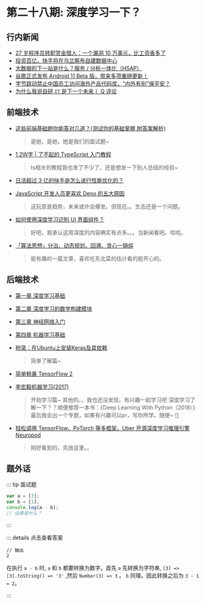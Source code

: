 # 第二十八期: 深度学习一下？

## 行内新闻

- [27 岁程序员转职赏金猎人：一个漏洞 10 万美元，比工资香多了](https://www.infoq.cn/article/wDfzF6d0LGqUtEr4Lft4)
- [投资百亿，快手将在乌兰察布自建数据中心](https://www.infoq.cn/article/5i2vP4WmFmMB17VqRBp6)
- [大数据的下一站是什么？服务 / 分析一体化（HSAP）](https://www.infoq.cn/article/tMpcWcU679O5tployYEC)
- [谷歌正式发布 Android 11 Beta 版，带来多项重磅更新！](https://www.infoq.cn/article/Mra7XfhPGIuuLVOTTawJ)
- [字节跳动禁止中国员工访问海外产品代码库，“内外有别”保平安？](https://www.infoq.cn/article/57hsydeBrqb3Vb8C3A0s)
- [为什么我说自研 `IT` 是下一个未来丨 Q 评论](https://www.infoq.cn/article/TaT00pMT0eEpNKcD74Bw)

## 前端技术

- [这些前端基础题你能答对几道？(测试你的基础掌握,附答案解析)](https://juejin.im/post/5ee03947e51d457889262921)
    > 是她，是她，她是我们的面试题~

- [1.2W字 | 了不起的 TypeScript 入门教程](https://juejin.im/post/5edd8ad8f265da76fc45362c)
    > ts相关的教程我也发了不少了，还是想发一下别人总结的经验~

- [日活超过 3 亿的快手是怎么进行性能优化的？](https://www.infoq.cn/article/MXZMatJX6RMompVIgRo5)

- [JavaScript 开发人员更喜欢 Deno 的五大原因](https://www.infoq.cn/article/4bv2jbPTy8X3Yk3sNYi4)
    > 这玩意是趋势，未来或许会爆发。但现在。。生态还是一个问题。

- [如何使用深度学习识别 UI 界面组件？](https://www.infoq.cn/article/TuyckXJLbxwQoHmUmHWi)
    > 好吧，我承认这周深度的内容确实有点多。。。当新闻看吧。哈哈。

- [「算法思想」分治、动态规划、回溯、贪心一锅炖](https://juejin.im/post/5ee4f5bfe51d457b3f4a1fc0) 
    > 挺有趣的一篇文章，喜欢吃东北菜的估计看的挺开心的。

## 后端技术

- [第一章 深度学习基础](https://www.jianshu.com/p/6c08f4ceab4c)
- [第二章 深度学习的数学构建模块](https://www.jianshu.com/p/ba51e470b736)
- [第三章 神经网络入门](https://www.jianshu.com/p/f1332c58ca86)
- [第四章 机器学习基础](https://www.jianshu.com/p/3e9be53289d6)
- [附录：在Ubuntu上安装Keras及其依赖](https://www.jianshu.com/p/cfcfec045c5b)
    > 简单了解篇~
- [简单粗暴 TensorFlow 2](https://tf.wiki/zh_hans/)
- [李宏毅机器学习(2017)](https://www.bilibili.com/video/BV13x411v7US)
    > 开始学习篇~
    > 其他的。。我也还没发现。有兴趣一起学习吧
    > 深度学习了解一下？？顺便推荐一本书：《Deep Learning With Python（2018）》
    > 最后我会出一个专题，如果有兴趣可以pr，写你所学。随便~ []

- [轻松调用 TensorFlow、PyTorch 等多框架，Uber 开源深度学习推理引擎 Neuropod](https://www.infoq.cn/article/NL0lT7AwLGOgOQPXVV93)
    > 刚好看到的，先放这里。。

## 题外话

::: tip 面试题

```javascript
var a = [3];
var b = [1];
console.log(a - b); 
// 结果是什么？
```

:::


::: details 点击查看答案

```
// 输出
2
```
在执行 `a - b` 时, `a` 和 `b` 都要转换为数字。首先 `a` 先转换为字符串, `[3] => [3].toString() => '3'` ,然后 `Number(3) => 3` 。 `b` 同理。因此转换之后为 `3 - 1 = 2`。

:::

